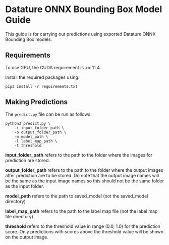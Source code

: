 # Datature ONNX Bounding Box Model Guide

This guide is for carrying out predictions using exported Datature ONNX Bounding Box models.


## Requirements

To use GPU, the CUDA requirement is >= 11.4. 

Install the required packages using:

`pip3 install -r requirements.txt`


## Making Predictions

The `predict.py` file can be run as follows:

```shell
python3 predict.py \
    -i input_folder_path \
    -o output_folder_path \
    -m model_path \
    -l label_map_path \
    -t threshold 
```

**input_folder_path** refers to the path to the folder where the images for prediction are stored.

**output_folder_path** refers to the path to the folder where the output images after prediction are to be stored. Do note that the output image names will be the same as the input image names so this should not be the same folder as the input folder.

**model_path** refers to the path to saved_model (not the saved_model directory)

**label_map_path** refers to the path to the label map file (not the label map file directory)

**threshold** refers to the threshold value in range (0.0, 1.0) for the prediction score. Only predictions with scores above the threshold value will be shown on the output image. 